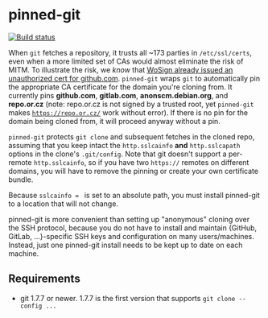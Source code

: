 # pinned-git

[![Build status][travis-image]][travis-url]

When `git` fetches a repository, it trusts all ~173 parties in `/etc/ssl/certs`, even when a more limited set of CAs would almost eliminate the risk of MITM.  To illustrate the risk, we *know* that [WoSign already issued an unauthorized cert for github.com](https://www.schrauger.com/the-story-of-how-wosign-gave-me-an-ssl-certificate-for-github-com).  `pinned-git` wraps `git` to automatically pin the appropriate CA certificate for the domain you're cloning from.  It currently pins **github.com**, **gitlab.com**, **anonscm.debian.org**, and **repo.or.cz** (note: repo.or.cz is not signed by a trusted root, yet `pinned-git` makes [`https://repo.or.cz/`](https://repo.or.cz/) work without error).  If there is no pin for the domain being cloned from, it will proceed anyway without a pin.

`pinned-git` protects `git clone` and subsequent fetches in the cloned repo, assuming that you keep intact the `http.sslcainfo` **and** `http.sslcapath` options in the clone's `.git/config`.  Note that git doesn't support a per-remote `http.sslcainfo`, so if you have two `https://` remotes on different domains, you will have to remove the pinning or create your own certificate bundle.

Because `sslcainfo = ` is set to an absolute path, you must install pinned-git to a location that will not change.

pinned-git is more convenient than setting up "anonymous" cloning over the SSH protocol, because you do not have to install and maintain {GitHub, GitLab, ...}-specific SSH keys and configuration on many users/machines.  Instead, just one pinned-git install needs to be kept up to date on each machine.


## Requirements

*	git 1.7.7 or newer.  1.7.7 is the first version that supports `git clone --config ...`


[travis-image]: https://img.shields.io/travis/ludios/pinned-git.svg
[travis-url]: https://travis-ci.org/ludios/pinned-git

